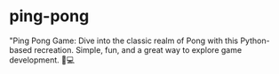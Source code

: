 # ping-pong
"Ping Pong Game: Dive into the classic realm of Pong with this Python-based recreation. Simple, fun, and a great way to explore game development. 🏓💻
